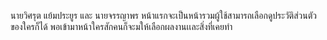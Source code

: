 นายวิศรุต แย้มประยูร และ นายจรรญาพร
หน้าแรกจะเป็นหน้ารวมผู้ใช้สามารถเลือกดูประวัติส่วนตัวของใครก็ได้
พอเข้ามาหน้าใครสักคนก็จะมให้เลือกผลงานเเละสิ่งที่เคยทำ

